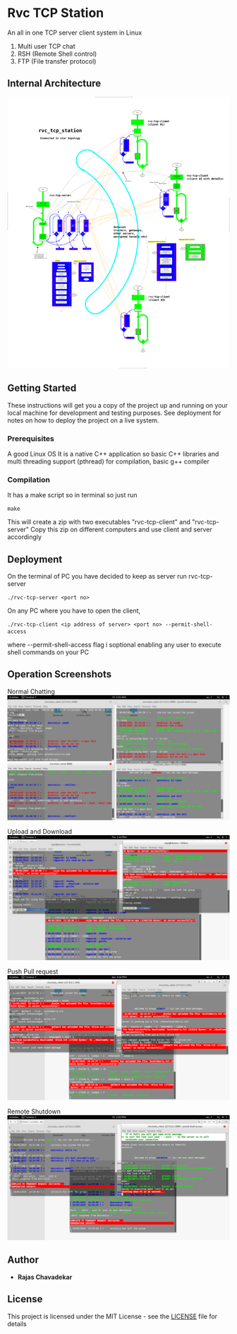 # Rvc TCP Station

An all in one TCP server client system in Linux
1) Multi user TCP chat
2) RSH (Remote Shell control)
3) FTP (File transfer protocol)

## Internal Architecture

![architecture.png](docs/architecture.png)

## Getting Started

These instructions will get you a copy of the project up and running on your local machine for development and testing purposes. See deployment for notes on how to deploy the project on a live system.

### Prerequisites

A good Linux OS
It is a native C++ application so basic C++ libraries 
and multi threading support (pthread) for compilation, basic g++ compiler

### Compilation

It has a make script so in terminal so just run

```
make
```
This will create a zip with two executables "rvc-tcp-client" and "rvc-tcp-server"
Copy this zip on different computers and use client and server accordingly

## Deployment

On the terminal of PC you have decided to keep as server run rvc-tcp-server

```
./rvc-tcp-server <port no>
```

On any PC where you have to open the client,

```
./rvc-tcp-client <ip address of server> <port no> --permit-shell-access
```
where --permit-shell-access flag i soptional enabling any user to execute shell commands on your PC 

## Operation Screenshots

Normal Chatting
![chats-shell.png](docs/chats-shell.png)

Upload and Download
![upload-download.png](docs/upload-download.png)

Push Pull request
![push-pull.png](docs/push-pull.png)

Remote Shutdown
![remote-shutdown.png](docs/remote-shutdown.png)

## Author

* **Rajas Chavadekar** 

## License

This project is licensed under the MIT License - see the [LICENSE](LICENSE) file for details

